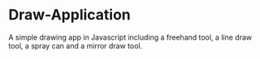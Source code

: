 # Draw-Application

A simple drawing app in Javascript including a freehand tool, a line draw tool, a spray can and a mirror draw tool. 
